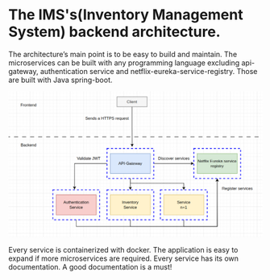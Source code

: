 # The IMS's(Inventory Management System) backend architecture.

The architecture’s main point is to be easy to build and maintain. The microservices can be built with any programming language excluding api-gateway, authentication service and netflix-eureka-service-registry. Those are built with Java spring-boot.

![Picture of backend architecture](./photos/backend_overview_architecture.png)

Every service is containerized with docker. The application is easy to expand if more microservices are required. Every service has its own documentation. A good documentation is a must!
